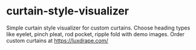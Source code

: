 # curtain-style-visualizer
Simple curtain style visualizer for custom curtains. Choose heading types like eyelet, pinch pleat, rod pocket, ripple fold with demo images. Order custom curtains at https://luxdrape.com/
